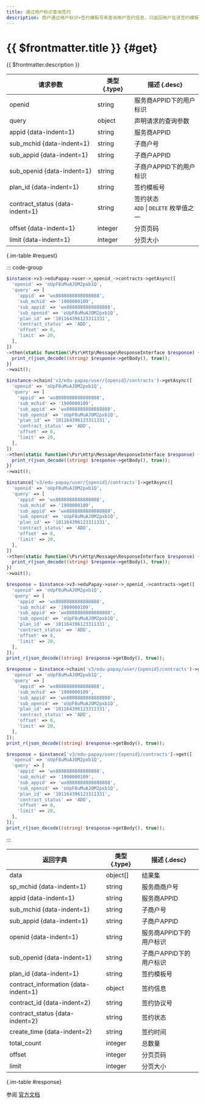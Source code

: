 ```yaml
---
title: 通过用户标识查询签约
description: 商户通过用户标识+签约模板号来查询用户签约信息，只返回用户在该签约模板下的有效签约（一个签约模板仅会存在一个有效签约）；若用户未与该签约模板签约，返回明确错误码
---
```


# {{ $frontmatter.title }} {#get}

{{ $frontmatter.description }}

| 请求参数 | 类型 {.type} | 描述 {.desc}
| --- | --- | ---
| openid | string | 服务商APPID下的用户标识
| query | object | 声明请求的查询参数
| appid {data-indent=1} | string | 服务商APPID
| sub_mchid {data-indent=1} | string | 子商户号
| sub_appid {data-indent=1} | string | 子商户APPID
| sub_openid {data-indent=1} | string | 子商户APPID下的用户标识
| plan_id {data-indent=1} | string | 签约模板号
| contract_status {data-indent=1} | string | 签约状态<br/>`ADD` \| `DELETE` 枚举值之一
| offset {data-indent=1} | integer | 分页页码
| limit {data-indent=1} | integer | 分页大小

{.im-table #request}

::: code-group

```php [异步纯链式]
$instance->v3->eduPapay->user->_openid_->contracts->getAsync([
  'openid' => 'oUpF8uMuAJOM2pxb1Q',
  'query' => [
    'appid' => 'wx8888888888888888',
    'sub_mchid' => '1900000109',
    'sub_appid' => 'wx8888888888888888',
    'sub_openid' => 'oUpF8uMuAJOM2pxb1Q',
    'plan_id' => '101164396123311331',
    'contract_status' => 'ADD',
    'offset' => 0,
    'limit' => 20,
  ],
])
->then(static function(\Psr\Http\Message\ResponseInterface $response) {
  print_r(json_decode((string) $response->getBody(), true));
})
->wait();
```

```php [异步声明式]
$instance->chain('v3/edu-papay/user/{openid}/contracts')->getAsync([
  'openid' => 'oUpF8uMuAJOM2pxb1Q',
  'query' => [
    'appid' => 'wx8888888888888888',
    'sub_mchid' => '1900000109',
    'sub_appid' => 'wx8888888888888888',
    'sub_openid' => 'oUpF8uMuAJOM2pxb1Q',
    'plan_id' => '101164396123311331',
    'contract_status' => 'ADD',
    'offset' => 0,
    'limit' => 20,
  ],
])
->then(static function(\Psr\Http\Message\ResponseInterface $response) {
  print_r(json_decode((string) $response->getBody(), true));
})
->wait();
```

```php [异步属性式]
$instance['v3/edu-papay/user/{openid}/contracts']->getAsync([
  'openid' => 'oUpF8uMuAJOM2pxb1Q',
  'query' => [
    'appid' => 'wx8888888888888888',
    'sub_mchid' => '1900000109',
    'sub_appid' => 'wx8888888888888888',
    'sub_openid' => 'oUpF8uMuAJOM2pxb1Q',
    'plan_id' => '101164396123311331',
    'contract_status' => 'ADD',
    'offset' => 0,
    'limit' => 20,
  ],
])
->then(static function(\Psr\Http\Message\ResponseInterface $response) {
  print_r(json_decode((string) $response->getBody(), true));
})
->wait();
```

```php [同步纯链式]
$response = $instance->v3->eduPapay->user->_openid_->contracts->get([
  'openid' => 'oUpF8uMuAJOM2pxb1Q',
  'query' => [
    'appid' => 'wx8888888888888888',
    'sub_mchid' => '1900000109',
    'sub_appid' => 'wx8888888888888888',
    'sub_openid' => 'oUpF8uMuAJOM2pxb1Q',
    'plan_id' => '101164396123311331',
    'contract_status' => 'ADD',
    'offset' => 0,
    'limit' => 20,
  ],
]);
print_r(json_decode((string) $response->getBody(), true));
```

```php [同步声明式]
$response = $instance->chain('v3/edu-papay/user/{openid}/contracts')->get([
  'openid' => 'oUpF8uMuAJOM2pxb1Q',
  'query' => [
    'appid' => 'wx8888888888888888',
    'sub_mchid' => '1900000109',
    'sub_appid' => 'wx8888888888888888',
    'sub_openid' => 'oUpF8uMuAJOM2pxb1Q',
    'plan_id' => '101164396123311331',
    'contract_status' => 'ADD',
    'offset' => 0,
    'limit' => 20,
  ],
]);
print_r(json_decode((string) $response->getBody(), true));
```

```php [同步属性式]
$response = $instance['v3/edu-papay/user/{openid}/contracts']->get([
  'openid' => 'oUpF8uMuAJOM2pxb1Q',
  'query' => [
    'appid' => 'wx8888888888888888',
    'sub_mchid' => '1900000109',
    'sub_appid' => 'wx8888888888888888',
    'sub_openid' => 'oUpF8uMuAJOM2pxb1Q',
    'plan_id' => '101164396123311331',
    'contract_status' => 'ADD',
    'offset' => 0,
    'limit' => 20,
  ],
]);
print_r(json_decode((string) $response->getBody(), true));
```

:::

| 返回字典 | 类型 {.type} | 描述 {.desc}
| --- | --- | ---
| data | object[] | 结果集
| sp_mchid {data-indent=1} | string | 服务商商户号
| appid {data-indent=1} | string | 服务商APPID
| sub_mchid {data-indent=1} | string | 子商户号
| sub_appid {data-indent=1} | string | 子商户APPID
| openid {data-indent=1} | string | 服务商APPID下的用户标识
| sub_openid {data-indent=1} | string | 子商户APPID下的用户标识
| plan_id {data-indent=1} | string | 签约模板号
| contract_information {data-indent=1} | object | 签约信息
| contract_id {data-indent=2} | string | 签约协议号
| contract_status {data-indent=2} | string | 签约状态
| create_time {data-indent=2} | string | 签约时间
| total_count | integer | 总数量
| offset | integer | 分页页码
| limit | integer | 分页大小

{.im-table #response}

参阅 [官方文档](https://pay.weixin.qq.com/wiki/doc/apiv3/Offline/apis/chapter5_2_3.shtml)
